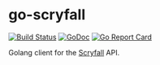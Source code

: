 # go-scryfall

[![Build Status](https://travis-ci.org/BlueMonday/go-scryfall.svg?branch=master)](https://travis-ci.org/BlueMonday/go-scryfall) [![GoDoc](https://godoc.org/github.com/BlueMonday/go-scryfall?status.svg)](https://godoc.org/github.com/BlueMonday/go-scryfall) [![Go Report Card](https://goreportcard.com/badge/github.com/BlueMonday/go-scryfall)](https://goreportcard.com/report/github.com/BlueMonday/go-scryfall)

Golang client for the [Scryfall](https://scryfall.com/) API.
